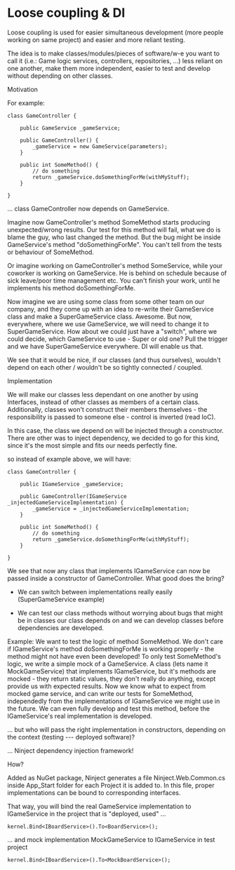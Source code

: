# Loose coupling & DI

Loose coupling is used for easier simultaneous development (more people working on same project) and easier and more reliant testing.

The idea is to make classes/modules/pieces of software/w-e you want to call it (i.e.: Game logic services, controllers, repositories, ...) less reliant on one another, make them more independent, easier to test and develop without depending on other classes.

Motivation

For example:

```
class GameController {

    public GameService _gameService;

    public GameController() {
        _gameService = new GameService(parameters);
    }

    public int SomeMethod() {
        // do something
        return _gameService.doSomethingForMe(withMyStuff);
    }
    
}
```

... class GameController now depends on GameService.

Imagine now GameController's method SomeMethod starts producing unexpected/wrong results. Our test for this method will fail, what we do is blame the guy, who last changed the method. But the bug might be inside GameService's method "doSomethingForMe". You can't tell from the tests or behaviour of SomeMethod.

Or imagine working on GameController's method SomeService, while your coworker is working on GameService. He is behind on schedule because of sick leave/poor time management etc. You can't finish your work, until he implements his method doSomethingForMe.

Now imagine we are using some class from some other team on our company, and they come up with an idea to re-write their GameService class and make a SuperGameService class. Awesome. But now, everywhere, where we use GameService, we will need to change it to SuperGameService. How about we could just have a "switch", where we could decide, which GameService to use - Super or old one? Pull the trigger and we have SuperGameService everywhere. DI will enable us that.

We see that it would be nice, if our classes (and thus ourselves), wouldn't depend on each other / wouldn't be so tightly connected / coupled.

Implementation

We will make our classes less dependant on one another by using Interfaces, instead of other classes as members of a certain class. Additionally, classes won't construct their members themselves - the responsibility is passed to someone else - control is inverted (read IoC).

In this case, the class we depend on will be injected through a constructor. There are other was to inject dependency, we decided to go for this kind, since it's the most simple and fits our needs perfectly fine.

so instead of example above, we will have:

```
class GameController {

    public IGameService _gameService;

    public GameController(IGameService _injectedGameServiceImplementation) {
        _gameService = _injectedGameServiceImplementation;
    }

    public int SomeMethod() {
        // do something
        return _gameService.doSomethingForMe(withMyStuff);
    }
    
}
```

We see that now any class that implements IGameService can now be passed inside a constructor of GameController. What good does the bring?

* We can switch between implementations really easily (SuperGameService example)

* We can test our class methods without worrying about bugs that might be in classes our class depends on and we can develop classes before dependencies are developed.

Example: We want to test the logic of method SomeMethod. We don't care if IGameService's method doSomethingForMe is working properly - the method might not have even been developed!
To only test SomeMethod's logic, we write a simple mock of a GameService. A class (lets name it MockGameService) that implements IGameService, but it's methods are mocked - they return static values, they don't really do anything, except provide us with expected results.
Now we know what to expect from mocked game service, and can write our tests for SomeMethod, independedly from the implementations of IGameService we might use in the future. We can even fully develop and test this method, before the IGameService's real implementation is developed.

... but who will pass the right implementation in constructors, depending on the context (testing --- deployed software)?

... Ninject dependency injection framework!

How?

Added as NuGet package, Ninject generates a file Ninject.Web.Common.cs inside App_Start folder for each Project it is added to. In this file, proper implementations can be bound to corresponding interfaces.

That way, you will bind the real GameService implementation to IGameService in the project that is "deployed, used" ...

```
kernel.Bind<IBoardService>().To<BoardService>();
```

... and mock implementation MockGameService to IGameService in test project

```
kernel.Bind<IBoardService>().To<MockBoardService>();
```

